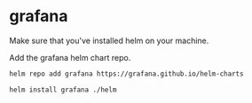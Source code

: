 # grafana

Make sure that you've installed helm on your machine.

Add the grafana helm chart repo.

```bash
helm repo add grafana https://grafana.github.io/helm-charts
```

```bash
helm install grafana ./helm
```
